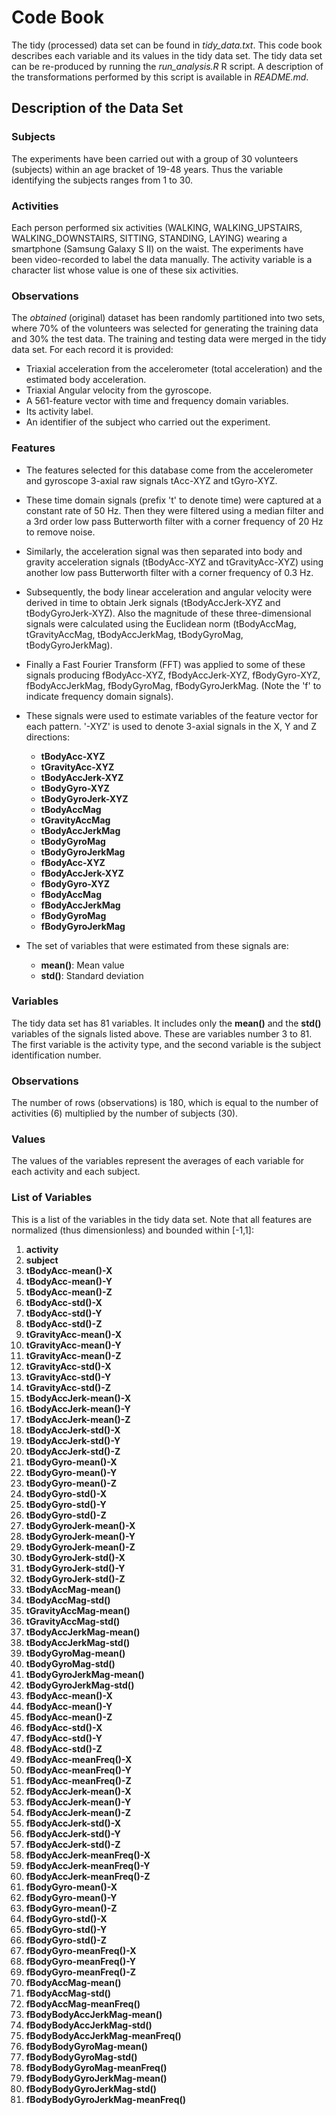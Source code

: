 
# Code Book #
The tidy (processed) data set can be found in *tidy_data.txt*. This code book describes each variable and its values in the tidy data set. The tidy data set can be re-produced by running the *run\_analysis.R* R script. A description of the transformations performed by this script is available in *README.md*.

## Description of the Data Set ##

### Subjects ###

The experiments have been carried out with a group of 30 volunteers (subjects) within an age bracket of 19-48 years. Thus the variable identifying the subjects ranges from 1 to 30.

### Activities ###

Each person performed six activities (WALKING, WALKING_UPSTAIRS, WALKING_DOWNSTAIRS, SITTING, STANDING, LAYING) wearing a smartphone (Samsung Galaxy S II) on the waist. The experiments have been video-recorded to label the data manually. The activity variable is a character list whose value is one of these six activities.

### Observations ###

The *obtained* (original) dataset has been randomly partitioned into two sets, where 70% of the volunteers was selected for generating the training data and 30% the test data. The training and testing data were merged in the tidy data set. For each record it is provided:

  - Triaxial acceleration from the accelerometer (total acceleration) and the estimated body acceleration.
  - Triaxial Angular velocity from the gyroscope. 
  - A 561-feature vector with time and frequency domain variables. 
  - Its activity label. 
  - An identifier of the subject who carried out the experiment.

### Features ###

  - The features selected for this database come from the accelerometer and gyroscope 3-axial raw signals tAcc-XYZ and tGyro-XYZ. 

  - These time domain signals (prefix 't' to denote time) were captured at a constant rate of 50 Hz. Then they were filtered using a median filter and a 3rd order low pass Butterworth filter with a corner frequency of 20 Hz to remove noise. 

  - Similarly, the acceleration signal was then separated into body and gravity acceleration signals (tBodyAcc-XYZ and tGravityAcc-XYZ) using another low pass Butterworth filter with a corner frequency of 0.3 Hz. 

  - Subsequently, the body linear acceleration and angular velocity were derived in time to obtain Jerk signals (tBodyAccJerk-XYZ and tBodyGyroJerk-XYZ). Also the magnitude of these three-dimensional signals were calculated using the Euclidean norm (tBodyAccMag, tGravityAccMag, tBodyAccJerkMag, tBodyGyroMag, tBodyGyroJerkMag). 

  - Finally a Fast Fourier Transform (FFT) was applied to some of these signals producing fBodyAcc-XYZ, fBodyAccJerk-XYZ, fBodyGyro-XYZ, fBodyAccJerkMag, fBodyGyroMag, fBodyGyroJerkMag. (Note the 'f' to indicate frequency domain signals). 
  
  - These signals were used to estimate variables of the feature vector for each pattern. '-XYZ' is used to denote 3-axial signals in the X, Y and Z directions:
  
    - **tBodyAcc-XYZ**
    - **tGravityAcc-XYZ**
    - **tBodyAccJerk-XYZ**
    - **tBodyGyro-XYZ**
    - **tBodyGyroJerk-XYZ**
    - **tBodyAccMag**
    - **tGravityAccMag**
    - **tBodyAccJerkMag**
    - **tBodyGyroMag**
    - **tBodyGyroJerkMag**
    - **fBodyAcc-XYZ**
    - **fBodyAccJerk-XYZ**
    - **fBodyGyro-XYZ**
    - **fBodyAccMag**
    - **fBodyAccJerkMag**  
    - **fBodyGyroMag**
    - **fBodyGyroJerkMag** 
  
  - The set of variables that were estimated from these signals are: 

      - **mean()**: Mean value        
      - **std()**: Standard deviation

### Variables ###
The tidy data set has 81 variables. It includes only the **mean()** and the **std()** variables of the signals listed above. These are variables number 3 to 81. The first variable is the activity type, and the second variable is the subject identification number.

### Observations ###
The number of rows (observations) is 180, which is equal to the number of activities (6) multiplied by the number of subjects (30).

### Values ###
The values of the variables represent the averages of each variable for each activity and each subject.

### List of Variables ###
This is a list of the variables in the tidy data set. Note that all features are normalized (thus dimensionless) and bounded within [-1,1]:

1. **activity**                        
1. **subject**                        
1. **tBodyAcc-mean()-X**               
1. **tBodyAcc-mean()-Y**              
1. **tBodyAcc-mean()-Z**              
1. **tBodyAcc-std()-X**               
1. **tBodyAcc-std()-Y**                
1. **tBodyAcc-std()-Z**               
1. **tGravityAcc-mean()-X**           
1. **tGravityAcc-mean()-Y**           
1. **tGravityAcc-mean()-Z**         
1. **tGravityAcc-std()-X**            
1. **tGravityAcc-std()-Y**          
1. **tGravityAcc-std()-Z**            
1. **tBodyAccJerk-mean()-X**        
1. **tBodyAccJerk-mean()-Y**          
1. **tBodyAccJerk-mean()-Z**         
1. **tBodyAccJerk-std()-X**           
1. **tBodyAccJerk-std()-Y**         
1. **tBodyAccJerk-std()-Z**           
1. **tBodyGyro-mean()-X**            
1. **tBodyGyro-mean()-Y**             
1. **tBodyGyro-mean()-Z**           
1. **tBodyGyro-std()-X**              
1. **tBodyGyro-std()-Y**            
1. **tBodyGyro-std()-Z**              
1. **tBodyGyroJerk-mean()-X**        
1. **tBodyGyroJerk-mean()-Y**         
1. **tBodyGyroJerk-mean()-Z**        
1. **tBodyGyroJerk-std()-X**          
1. **tBodyGyroJerk-std()-Y**         
1. **tBodyGyroJerk-std()-Z**          
1. **tBodyAccMag-mean()**            
1. **tBodyAccMag-std()**              
1. **tGravityAccMag-mean()**          
1. **tGravityAccMag-std()**           
1. **tBodyAccJerkMag-mean()**         
1. **tBodyAccJerkMag-std()**          
1. **tBodyGyroMag-mean()**            
1. **tBodyGyroMag-std()**             
1. **tBodyGyroJerkMag-mean()**        
1. **tBodyGyroJerkMag-std()**         
1. **fBodyAcc-mean()-X**              
1. **fBodyAcc-mean()-Y**              
1. **fBodyAcc-mean()-Z**             
1. **fBodyAcc-std()-X**               
1. **fBodyAcc-std()-Y**              
1. **fBodyAcc-std()-Z**               
1. **fBodyAcc-meanFreq()-X**         
1. **fBodyAcc-meanFreq()-Y**          
1. **fBodyAcc-meanFreq()-Z**        
1. **fBodyAccJerk-mean()-X**          
1. **fBodyAccJerk-mean()-Y**        
1. **fBodyAccJerk-mean()-Z**          
1. **fBodyAccJerk-std()-X**         
1. **fBodyAccJerk-std()-Y**           
1. **fBodyAccJerk-std()-Z**         
1. **fBodyAccJerk-meanFreq()-X**      
1. **fBodyAccJerk-meanFreq()-Y**     
1. **fBodyAccJerk-meanFreq()-Z**      
1. **fBodyGyro-mean()-X**            
1. **fBodyGyro-mean()-Y**             
1. **fBodyGyro-mean()-Z**            
1. **fBodyGyro-std()-X**              
1. **fBodyGyro-std()-Y**             
1. **fBodyGyro-std()-Z**              
1. **fBodyGyro-meanFreq()-X**        
1. **fBodyGyro-meanFreq()-Y**         
1. **fBodyGyro-meanFreq()-Z**        
1. **fBodyAccMag-mean()**             
1. **fBodyAccMag-std()**             
1. **fBodyAccMag-meanFreq()**         
1. **fBodyBodyAccJerkMag-mean()**    
1. **fBodyBodyAccJerkMag-std()**      
1. **fBodyBodyAccJerkMag-meanFreq()**
1. **fBodyBodyGyroMag-mean()**        
1. **fBodyBodyGyroMag-std()**          
1. **fBodyBodyGyroMag-meanFreq()**    
1. **fBodyBodyGyroJerkMag-mean()**     
1. **fBodyBodyGyroJerkMag-std()**     
1. **fBodyBodyGyroJerkMag-meanFreq()**

